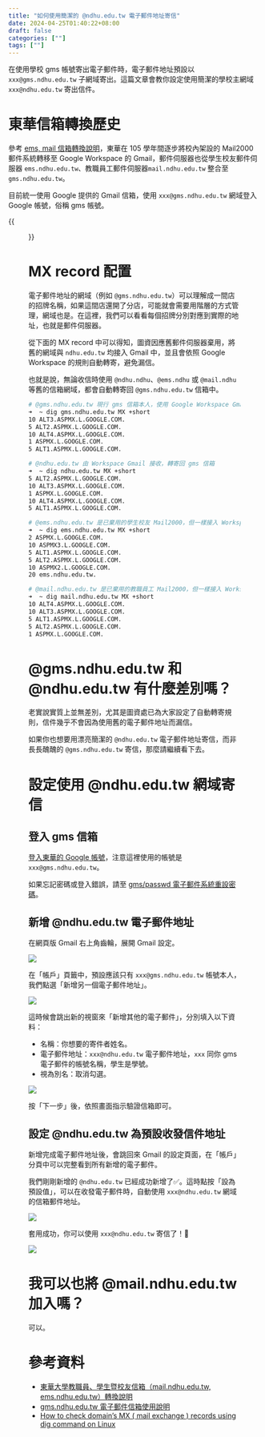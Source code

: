 ```yaml
---
title: "如何使用簡潔的 @ndhu.edu.tw 電子郵件地址寄信"
date: 2024-04-25T01:40:22+08:00
draft: false
categories: [""]
tags: [""]
---
```


在使用學校 gms 帳號寄出電子郵件時，電子郵件地址預設以 `xxx@gms.ndhu.edu.tw` 子網域寄出。這篇文章會教你設定使用簡潔的學校主網域 `xxx@ndhu.edu.tw` 寄出信件。

<!--more-->

# 東華信箱轉換歷史

參考 [ems, mail 信箱轉換說明](https://gms.ndhu.edu.tw/transfer.html)，東華在 105 學年間逐步將校內架設的 Mail2000 郵件系統轉移至 Google Workspace 的 Gmail，郵件伺服器也從學生校友郵件伺服器 `ems.ndhu.edu.tw`、教職員工郵件伺服器`mail.ndhu.edu.tw` 整合至 `gms.ndhu.edu.tw`。

目前統一使用 Google 提供的 Gmail 信箱，使用 `xxx@gms.ndhu.edu.tw` 網域登入 Google 帳號，俗稱 gms 帳號。

{{<figure src="../images/email-send-from-ndhu-edu-tw/google-login-at-gms-ndhu-edu-tw.jpeg" title="登入 gms 帳號即可使用東華的信箱">}}

# MX record 配置

電子郵件地址的網域（例如 `@gms.ndhu.edu.tw`）可以理解成一間店的招牌名稱，如果這間店還開了分店，可能就會需要用階層的方式管理，網域也是。在這裡，我們可以看看每個招牌分別對應到實際的地址，也就是郵件伺服器。

從下面的 MX record 中可以得知，圖資因應舊郵件伺服器棄用，將舊的網域與 `ndhu.edu.tw` 均接入 Gmail 中，並且會依照 Google Workspace 的規則自動轉寄，避免漏信。

也就是說，無論收信時使用 `@ndhu.ndhu`、`@ems.ndhu` 或 `@mail.ndhu` 等舊的信箱網域，都會自動轉寄回 `@gms.ndhu.edu.tw` 信箱中。

```bash
# @gms.ndhu.edu.tw 現行 gms 信箱本人，使用 Google Workspace Gmail 服務
➜  ~ dig gms.ndhu.edu.tw MX +short
10 ALT3.ASPMX.L.GOOGLE.COM.
5 ALT2.ASPMX.L.GOOGLE.COM.
10 ALT4.ASPMX.L.GOOGLE.COM.
1 ASPMX.L.GOOGLE.COM.
5 ALT1.ASPMX.L.GOOGLE.COM.

# @ndhu.edu.tw 由 Workspace Gmail 接收，轉寄回 gms 信箱
➜  ~ dig ndhu.edu.tw MX +short
5 ALT2.ASPMX.L.GOOGLE.COM.
10 ALT3.ASPMX.L.GOOGLE.COM.
1 ASPMX.L.GOOGLE.COM.
10 ALT4.ASPMX.L.GOOGLE.COM.
5 ALT1.ASPMX.L.GOOGLE.COM.

# @ems.ndhu.edu.tw 是已棄用的學生校友 Mail2000，但一樣接入 Workspace Gmail 接收，轉寄回 gms 信箱
➜  ~ dig ems.ndhu.edu.tw MX +short
2 ASPMX.L.GOOGLE.COM.
10 ASPMX3.L.GOOGLE.COM.
5 ALT1.ASPMX.L.GOOGLE.COM.
5 ALT2.ASPMX.L.GOOGLE.COM.
10 ASPMX2.L.GOOGLE.COM.
20 ems.ndhu.edu.tw.

# @mail.ndhu.edu.tw 是已棄用的教職員工 Mail2000，但一樣接入 Workspace Gmail 接收，轉寄回 gms 信箱
➜  ~ dig mail.ndhu.edu.tw MX +short
10 ALT4.ASPMX.L.GOOGLE.COM.
10 ALT3.ASPMX.L.GOOGLE.COM.
5 ALT1.ASPMX.L.GOOGLE.COM.
5 ALT2.ASPMX.L.GOOGLE.COM.
1 ASPMX.L.GOOGLE.COM.
```

# @gms.ndhu.edu.tw 和 @ndhu.edu.tw 有什麼差別嗎？

老實說實質上並無差別，尤其是圖資處已為大家設定了自動轉寄規則，信件幾乎不會因為使用舊的電子郵件地址而漏信。

如果你也想要用漂亮簡潔的 `@ndhu.edu.tw` 電子郵件地址寄信，而非長長醜醜的 `@gms.ndhu.edu.tw` 寄信，那麼請繼續看下去。

# 設定使用 @ndhu.edu.tw 網域寄信

## 登入 gms 信箱

[登入東華的 Google 帳號](https://accounts.google.com/v3/signin/identifier?service=mail&flowName=GlifWebSignIn&flowEntry=ServiceLogin&hd=gms.ndhu.edu.tw&theme=mn)，注意這裡使用的帳號是 `xxx@gms.ndhu.edu.tw`。

如果忘記密碼或登入錯誤，請至 [gms/passwd 電子郵件系統重設密碼](https://gms.ndhu.edu.tw/passwd/)。

## 新增 @ndhu.edu.tw 電子郵件地址

在網頁版 Gmail 右上角齒輪，展開 Gmail 設定。

![](../images/email-send-from-ndhu-edu-tw/gmail-go-setting.jpeg)

在「帳戶」頁籤中，預設應該只有 `xxx@gms.ndhu.edu.tw` 帳號本人，我們點選「新增另一個電子郵件地址」。

![](../images/email-send-from-ndhu-edu-tw/gmail-setting-account.jpeg)

這時候會跳出新的視窗來「新增其他的電子郵件」，分別填入以下資料：

- 名稱：你想要的寄件者姓名。
- 電子郵件地址：`xxx@ndhu.edu.tw` 電子郵件地址，`xxx` 同你 gms 電子郵件的帳號名稱，學生是學號。
- 視為別名：取消勾選。

![](../images/email-send-from-ndhu-edu-tw/gmail-add-email-address.jpeg)

按「下一步」後，依照畫面指示驗證信箱即可。

## 設定 @ndhu.edu.tw 為預設收發信件地址

新增完成電子郵件地址後，會跳回來 Gmail 的設定頁面，在「帳戶」分頁中可以完整看到所有新增的電子郵件。

我們剛剛新增的 `@ndhu.edu.tw` 已經成功新增了✅。這時點按「設為預設值」，可以在收發電子郵件時，自動使用 `xxx@ndhu.edu.tw` 網域的信箱郵件地址。

![](../images/email-send-from-ndhu-edu-tw/gmail-set-ndhuedutw-as-default-address.jpeg)

套用成功，你可以使用 `xxx@ndhu.edu.tw` 寄信了！🎉

![](../images/email-send-from-ndhu-edu-tw/gmail-compose-use-ndhuedutw-address.jpeg)

# 我可以也將 @mail.ndhu.edu.tw 加入嗎？

可以。

# 參考資料

- [東華大學教職員、學生暨校友信箱（mail.ndhu.edu.tw, ems.ndhu.edu.tw）轉換說明](https://gms.ndhu.edu.tw/transfer.html)
- [gms.ndhu.edu.tw 電子郵件信箱使用說明](https://gms.ndhu.edu.tw/)
- [How to check domain’s MX ( mail exchange ) records using dig command on Linux](https://linuxconfig.org/how-to-check-domain-s-mx-mail-exchange-records-using-dig-command-on-linux)